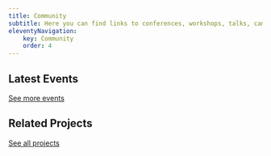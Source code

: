 ```yaml
---
title: Community
subtitle: Here you can find links to conferences, workshops, talks, camps, and other events that explore topics and resources related to accessible coding
eleventyNavigation:
    key: Community
    order: 4
---
```

## Latest Events

[See more events](/community/events/)

## Related Projects

[See all projects](/community/projects/)
